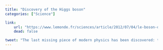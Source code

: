 ```yaml
---
title: "Discovery of the Higgs boson"
categories: ["Science"]

link:
    url: "https://www.lemonde.fr/sciences/article/2012/07/04/le-boson-de-higgs-decouvert-avec-99-9999-de-certitude_1728737_1650684.html"
    dead: false

tweet: "The last missing piece of modern physics has been discovered: the Higgs boson."
---
```

